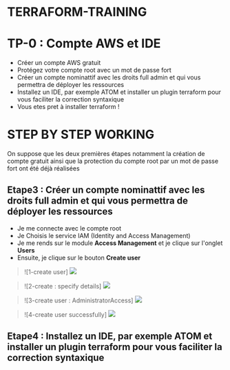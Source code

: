 # TERRAFORM-TRAINING

# TP-0 : Compte AWS et IDE

- Créer un compte AWS gratuit
- Protégez votre compte root avec un mot de passe fort
- Créer un compte nominattif avec les droits full admin et qui vous permettra de déployer les ressources
- Installez un IDE, par exemple ATOM et installer un plugin terraform pour vous faciliter la correction syntaxique
- Vous etes pret à installer terraform !

# STEP BY STEP WORKING

On suppose que les deux premières étapes notamment la création de compte gratuit ainsi que la protection du compte root par un mot de passe fort ont été déjà réalisées

## Etape3 : Créer un compte nominattif avec les droits full admin et qui vous permettra de déployer les ressources
- Je me connecte avec le compte root
- Je Choisis le service IAM (Identity and Access Management)
- Je me rends sur le module **Access Management** et je clique sur l'onglet **Users**
- Ensuite, je clique sur le bouton **Create user** 

> ![1-create user] ![](./images/create-user.jpeg)

> ![2-create : specify details] ![](./images/create-specify-details.jpeg)

> ![3-create user : AdministratorAccess] ![](./images/create-user-AdministratorAccess.jpeg)

> ![4-create user successfully] ![](./images/user-created-successfully.jpeg)

## Etape4 : Installez un IDE, par exemple ATOM et installer un plugin terraform pour vous faciliter la correction syntaxique
